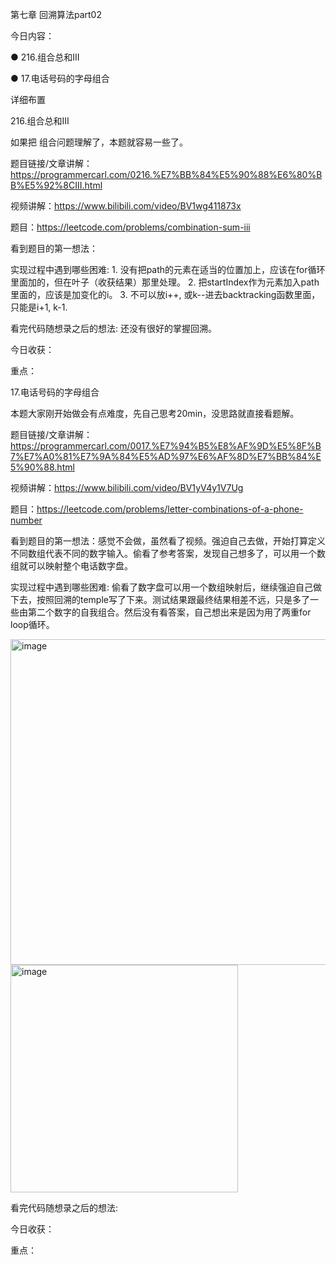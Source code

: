 第七章 回溯算法part02


今日内容： 

● 216.组合总和III

● 17.电话号码的字母组合


 详细布置 

 216.组合总和III 

如果把 组合问题理解了，本题就容易一些了。 

题目链接/文章讲解：https://programmercarl.com/0216.%E7%BB%84%E5%90%88%E6%80%BB%E5%92%8CIII.html   

视频讲解：https://www.bilibili.com/video/BV1wg411873x

题目：https://leetcode.com/problems/combination-sum-iii

看到题目的第一想法：

实现过程中遇到哪些困难: 1. 没有把path的元素在适当的位置加上，应该在for循环里面加的，但在叶子（收获结果）那里处理。 2. 把startIndex作为元素加入path里面的，应该是加变化的i。
3. 不可以放i++,  或k--进去backtracking函数里面，只能是i+1, k-1.

看完代码随想录之后的想法: 还没有很好的掌握回溯。

今日收获：

重点：


 17.电话号码的字母组合 

本题大家刚开始做会有点难度，先自己思考20min，没思路就直接看题解。 

题目链接/文章讲解：https://programmercarl.com/0017.%E7%94%B5%E8%AF%9D%E5%8F%B7%E7%A0%81%E7%9A%84%E5%AD%97%E6%AF%8D%E7%BB%84%E5%90%88.html   

视频讲解：https://www.bilibili.com/video/BV1yV4y1V7Ug

题目：https://leetcode.com/problems/letter-combinations-of-a-phone-number

看到题目的第一想法：感觉不会做，虽然看了视频。强迫自己去做，开始打算定义不同数组代表不同的数字输入。偷看了参考答案，发现自己想多了，可以用一个数组就可以映射整个电话数字盘。

实现过程中遇到哪些困难: 偷看了数字盘可以用一个数组映射后，继续强迫自己做下去，按照回溯的temple写了下来。测试结果跟最终结果相差不远，只是多了一些由第二个数字的自我组合。然后没有看答案，自己想出来是因为用了两重for loop循环。

<img width="521" alt="image" src="https://user-images.githubusercontent.com/87255377/227824313-a6b15bb9-2263-4ce9-b3ad-72ed82abfd12.png">

<img width="364" alt="image" src="https://user-images.githubusercontent.com/87255377/227824693-e1d4e709-a25b-45cd-9254-f7ca74ae5337.png">


看完代码随想录之后的想法:

今日收获：


重点：
